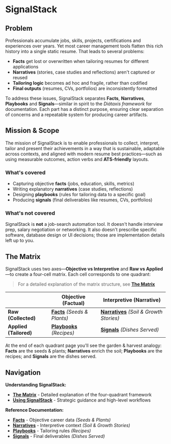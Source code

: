 # SignalStack

## Problem

Professionals accumulate jobs, skills, projects, certifications and experiences over years. Yet most career management tools flatten this rich history
into a single static resume. That leads to several problems:

- **Facts** get lost or overwritten when tailoring resumes for different applications
- **Narratives** (stories, case studies and reflections) aren't captured or reused
- **Tailoring logic** becomes ad hoc and fragile, rather than codified
- **Final outputs** (resumes, CVs, portfolios) are inconsistently formatted

To address these issues, SignalStack separates **Facts**, **Narratives**, **Playbooks** and **Signals**—similar in spirit to the *Diátaxis framework* for documentation.
Each part has a distinct purpose, ensuring clear separation of concerns and a repeatable system for producing career artifacts.

## Mission & Scope

The mission of SignalStack is to enable professionals to collect, interpret, tailor and present their achievements in a way that is sustainable,
adaptable across contexts, and aligned with modern resume best practices—such as using measurable outcomes, action verbs and **ATS-friendly** layouts.

### What's covered

- Capturing objective **facts** (jobs, education, skills, metrics)
- Writing explanatory **narratives** (case studies, reflections)
- Designing **playbooks** (rules for tailoring data to a specific goal)
- Producing **signals** (final deliverables like resumes, CVs, portfolios)

### What's not covered

SignalStack is **not** a job-search automation tool. It doesn't handle interview prep, salary negotiation or networking. It also doesn't
prescribe specific software, database design or UI decisions; those are implementation details left up to you.

## The Matrix

SignalStack uses two axes—**Objective vs Interpretive** and **Raw vs Applied**—to create a four-cell matrix. Each cell corresponds to one quadrant:

> For a detailed explanation of the matrix structure, see **[The Matrix](../reference/the-matrix.md)**

|                    | **Objective (Factual)**                    | **Interpretive (Narrative)**               |
|--------------------|---------------------------------------------|---------------------------------------------|
| **Raw (Collected)** | [**Facts**](../reference/facts.md) *(Seeds & Plants)*   | [**Narratives**](../reference/narratives.md) *(Soil & Growth Stories)* |
| **Applied (Tailored)** | [**Playbooks**](../reference/playbooks.md) *(Recipes)*  | [**Signals**](../reference/signals.md) *(Dishes Served)* |

At the end of each quadrant page you'll see the garden & harvest analogy: **Facts** are the seeds & plants; **Narratives** enrich the soil;
**Playbooks** are the recipes; and **Signals** are the dishes served.

## Navigation

**Understanding SignalStack:**

- **[The Matrix](../reference/the-matrix.md)** - Detailed explanation of the four-quadrant framework
- **[Using SignalStack](using-signalstack.md)** - Strategic guidance and high-level workflows

**Reference Documentation:**

- **[Facts](../reference/facts.md)** - Objective career data *(Seeds & Plants)*
- **[Narratives](../reference/narratives.md)** - Interpretive context *(Soil & Growth Stories)*
- **[Playbooks](../reference/playbooks.md)** - Tailoring rules *(Recipes)*
- **[Signals](../reference/signals.md)** - Final deliverables *(Dishes Served)*
